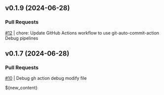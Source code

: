 ## v0.1.9 (2024-06-28)

### Pull Requests
[#12](https://github.com/RafaelMoro/test-gh-actions/pull/12) | chore: Update GitHub Actions workflow to use git-auto-commit-action
Debug pipelines

## v0.1.7 (2024-06-28)

### Pull Requests
[#10](https://github.com/RafaelMoro/test-gh-actions/pull/10) | Debug gh action
debug modify file

${new_content}
